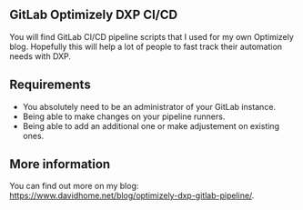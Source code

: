 ## GitLab Optimizely DXP CI/CD

You will find GitLab CI/CD pipeline scripts that I used for my own Optimizely blog. Hopefully this will help a lot of people to fast track their automation needs with DXP. 

## Requirements
* You absolutely need to be an administrator of your GitLab instance.
* Being able to make changes on your pipeline runners.
* Being able to add an additional one or make adjustement on existing ones.

## More information
You can find out more on my blog: https://www.davidhome.net/blog/optimizely-dxp-gitlab-pipeline/. 

